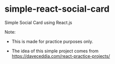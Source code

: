 # simple-react-social-card
Simple Social Card using React.js

Note:

- This is made for practice purposes only.

- The idea of this simple project comes from https://daveceddia.com/react-practice-projects/
